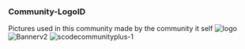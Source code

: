 ### Community-LogoID

Pictures used in this community made by the community it self
![logo](https://user-images.githubusercontent.com/51787264/176151500-a5903b69-8c32-4525-8ee2-d40ea84c55cc.png)
![Bannerv2](https://user-images.githubusercontent.com/51787264/176151415-912df069-3562-4dce-b99f-1ee36f28f687.png)
![scodecommunityplus-1](https://user-images.githubusercontent.com/51787264/176151448-aa9533f2-a0ac-4695-9e09-1c6fca8434d3.png)

